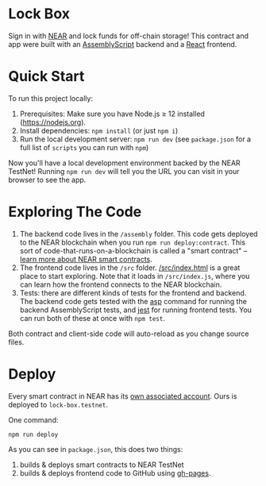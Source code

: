 # Lock Box

Sign in with [NEAR] and lock funds for off-chain storage!
This contract and app were built with an [AssemblyScript] backend and a [React] frontend.

# Quick Start

To run this project locally:

1. Prerequisites: Make sure you have Node.js ≥ 12 installed (https://nodejs.org).
2. Install dependencies: `npm install` (or just `npm i`)
3. Run the local development server: `npm run dev` (see `package.json` for a
   full list of `scripts` you can run with `npm`)

Now you'll have a local development environment backed by the NEAR TestNet!
Running `npm run dev` will tell you the URL you can visit in your browser to see the app.

# Exploring The Code

1. The backend code lives in the `/assembly` folder. This code gets deployed to
   the NEAR blockchain when you run `npm run deploy:contract`. This sort of
   code-that-runs-on-a-blockchain is called a "smart contract" – [learn more
   about NEAR smart contracts][smart contract docs].
2. The frontend code lives in the `/src` folder.
   [/src/index.html](/src/index.html) is a great place to start exploring. Note
   that it loads in `/src/index.js`, where you can learn how the frontend
   connects to the NEAR blockchain.
3. Tests: there are different kinds of tests for the frontend and backend. The
   backend code gets tested with the [asp] command for running the backend
   AssemblyScript tests, and [jest] for running frontend tests. You can run
   both of these at once with `npm test`.

Both contract and client-side code will auto-reload as you change source files.

# Deploy

Every smart contract in NEAR has its [own associated account][near accounts]. Ours is deployed to `lock-box.testnet`.

One command:

    npm run deploy

As you can see in `package.json`, this does two things:

1. builds & deploys smart contracts to NEAR TestNet
2. builds & deploys frontend code to GitHub using [gh-pages].

[near]: https://nearprotocol.com/
[assemblyscript]: https://docs.assemblyscript.org/
[react]: https://reactjs.org
[smart contract docs]: https://docs.nearprotocol.com/docs/roles/developer/contracts/assemblyscript
[asp]: https://www.npmjs.com/package/@as-pect/cli
[jest]: https://jestjs.io/
[near accounts]: https://docs.nearprotocol.com/docs/concepts/account
[near wallet]: https://wallet.nearprotocol.com
[near-cli]: https://github.com/nearprotocol/near-cli
[cli]: https://www.w3schools.com/whatis/whatis_cli.asp
[create-near-app]: https://github.com/nearprotocol/create-near-app
[gh-pages]: https://github.com/tschaub/gh-pages
